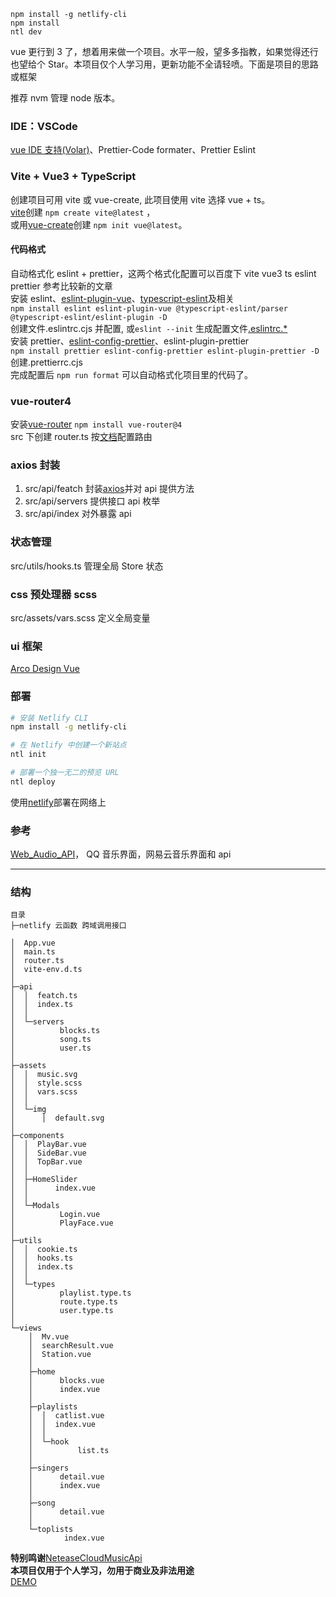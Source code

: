 ```
npm install -g netlify-cli
npm install
ntl dev
```

vue 更行到 3 了，想着用来做一个项目。水平一般，望多多指教，如果觉得还行也望给个 Star。本项目仅个人学习用，更新功能不全请轻喷。下面是项目的思路或框架

推荐 nvm 管理 node 版本。

### IDE：VSCode

[vue IDE 支持(Volar)](https://cn.vuejs.org/guide/scaling-up/tooling.html#ide-support)、Prettier-Code formater、Prettier Eslint

### Vite + Vue3 + TypeScript

创建项目可用 vite 或 vue-create, 此项目使用 vite 选择 vue + ts。  
[vite](https://vitejs.cn/vite3-cn/)创建 `npm create vite@latest` ，  
或用[vue-create](https://cn.vuejs.org/guide/quick-start.html#creating-a-vue-application)创建 `npm init vue@latest`。

#### 代码格式

自动格式化 eslint + prettier，这两个格式化配置可以百度下 vite vue3 ts eslint prettier 参考比较新的文章  
安装 eslint、[eslint-plugin-vue](https://eslint.vuejs.org/user-guide/)、[typescript-eslint](https://typescript-eslint.io/getting-started)及相关  
`npm install eslint eslint-plugin-vue @typescript-eslint/parser @typescript-eslint/eslint-plugin -D`  
创建文件.eslintrc.cjs 并配置, 或`eslint --init` 生成配置文件[.eslintrc.\*](https://zh-hans.eslint.org/docs/latest/user-guide/configuring/configuration-files)  
安装 prettier、[eslint-config-prettier](https://prettier.io/docs/en/install.html#eslint-and-other-linters)、eslint-plugin-prettier  
`npm install prettier eslint-config-prettier eslint-plugin-prettier -D`  
创建.prettierrc.cjs  
完成配置后 `npm run format` 可以自动格式化项目里的代码了。

### vue-router4

安装[vue-router](https://router.vuejs.org/zh/installation.html) `npm install vue-router@4`  
src 下创建 router.ts 按[文档](https://router.vuejs.org/zh/)配置路由

### axios 封装

1. src/api/featch 封装[axios](https://www.axios-http.cn/)并对 api 提供方法
2. src/api/servers 提供接口 api 枚举
3. src/api/index 对外暴露 api

### 状态管理

src/utils/hooks.ts 管理全局 Store 状态

### css 预处理器 scss

src/assets/vars.scss 定义全局变量

### ui 框架

[Arco Design Vue](https://arco.design/vue/docs/start)

### 部署

```sh
# 安装 Netlify CLI
npm install -g netlify-cli

# 在 Netlify 中创建一个新站点
ntl init

# 部署一个独一无二的预览 URL
ntl deploy
```

使用[netlify](https://vitejs.cn/vite3-cn/guide/static-deploy.html#netlify)部署在网络上

### 参考

[Web_Audio_API](https://developer.mozilla.org/zh-CN/docs/Web/API/Web_Audio_API)， QQ 音乐界面，网易云音乐界面和 api

---

### 结构

```
目录
├─netlify 云函数 跨域调用接口

│  App.vue
│  main.ts
│  router.ts
│  vite-env.d.ts
│
├─api
│  │  featch.ts
│  │  index.ts
│  │
│  └─servers
│          blocks.ts
│          song.ts
│          user.ts
│
├─assets
│  │  music.svg
│  │  style.scss
│  │  vars.scss
│  │
│  └─img
│      │  default.svg
│
├─components
│  │  PlayBar.vue
│  │  SideBar.vue
│  │  TopBar.vue
│  │
│  ├─HomeSlider
│  │      index.vue
│  │
│  └─Modals
│          Login.vue
│          PlayFace.vue
│
├─utils
│  │  cookie.ts
│  │  hooks.ts
│  │  index.ts
│  │
│  └─types
│          playlist.type.ts
│          route.type.ts
│          user.type.ts
│
└─views
    │  Mv.vue
    │  searchResult.vue
    │  Station.vue
    │
    ├─home
    │      blocks.vue
    │      index.vue
    │
    ├─playlists
    │  │  catlist.vue
    │  │  index.vue
    │  │
    │  └─hook
    │          list.ts
    │
    ├─singers
    │      detail.vue
    │      index.vue
    │
    ├─song
    │      detail.vue
    │
    └─toplists
            index.vue
```

**特别鸣谢**[NeteaseCloudMusicApi](https://github.com/Binaryify/NeteaseCloudMusicApi)  
**本项目仅用于个人学习，勿用于商业及非法用途**  
[DEMO](https://encloudmusic.netlify.app/#/)
